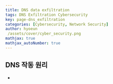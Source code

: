 ```yaml
---
title: DNS data exfiltration
tags: DNS Exfiltration Cybersecurity
key: page-dns_exfiltration
categories: [Cybersecurity, Network Security]
author: hyoeun
 /assets/cover/cyber_security.png
mathjax: true
mathjax_autoNumber: true
---
```


## DNS 작동 원리
* 
